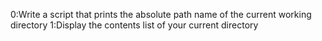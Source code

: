 0:Write a script that prints the absolute path name of the current working directory
1:Display the contents list of your current directory
